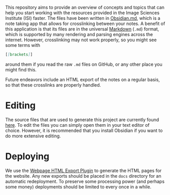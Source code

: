 This repository aims to provide an overview of concepts and topics that can help you start working with the resources provided in the Image Sciences Institute (ISI) faster. The files have been written in [Obsidian.md](https://obsidian.md/), which is a note taking app that allows for crosslinking between your notes. A benefit of this application is that its files are in the universal [Markdown](https://daringfireball.net/projects/markdown/) (`.md`) format, which is supported by many rendering and parsing engines across the internet. However, crosslinking may not work properly, so you might see some terms with
```markdown
[[brackets]]
```
around them if you read the raw `.md` files on GitHub, or any other place you might find this.

Future endeavors include an HTML export of the notes on a regular basis, so that these crosslinks are properly handled.
# Editing
The source files that are used to generate this project are currently found [here](https://github.com/MathijsdeBoer/ISI-Encyclopedia). To edit the files you can simply open them in your text editor of choice. However, it is recommended that you install Obsidian if you want to do more extensive editing.
# Deploying
We use the [Webpage HTML Export Plugin](https://github.com/KosmosisDire/obsidian-webpage-export) to generate the HTML pages for the website. Any new exports should be placed in the `docs` directory for an automatic redeployment. To preserve some processing power (and perhaps some money) deployments should be limited to every once in a while.